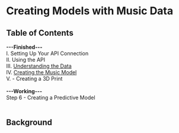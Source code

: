 <h1>Creating Models with Music Data</h1> 

<h2>Table of Contents</h2>
<b>---Finished---</b><br>
I. Setting Up Your API Connection<br>
II. Using the API<br>
III. <a href = 'https://nbviewer.org/github/JonYarber/music_modeling/blob/main/3.%20Understanding%20the%20Data.ipynb'>Understanding the Data</a><br>
IV. <a href = 'https://nbviewer.org/github.com/JonYarber/music_modeling/blob/main/4.%20Creating%20the%20Music%20Model.ipynb' target = '_blank'>Creating the Music Model</a><br>
V. - Creating a 3D Print <br>
<br>
<b>---Working---</b><br>
Step 6 - Creating a Predictive Model<br>
<br>
<h2>Background</h2>



